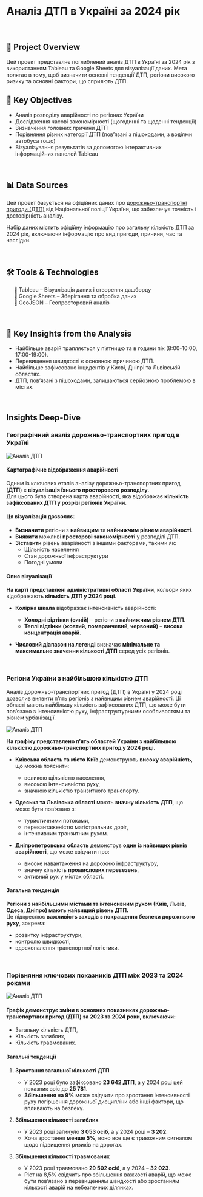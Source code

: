 # Аналіз ДТП в Україні за 2024 рік 
&nbsp; 
## 📌 Project Overview 

Цей проект представляє поглиблений аналіз ДТП в Україні за 2024 рік з використанням Tableau та Google Sheets для візуалізації даних. Мета полягає в тому, щоб визначити основні тенденції ДТП, регіони високого ризику та основні фактори, що сприяють ДТП.
&nbsp; 
## 🎯 Key Objectives

  - Аналіз розподілу аварійності по регіонах України
  - Дослідження часові закономірності (щогодинні та щоденні тенденції) 
  - Визначення головних причини ДТП
  - Порівняння різних категорії ДТП (пов’язані з пішоходами, з водіями автобуса тощо)
  - Візуалізування результатів за допомогою інтерактивних інформаційних панелей Tableau
    
&nbsp;
 ## 📊 Data Sources
 
 Цей проєкт базується на офіційних даних про [дорожньо-транспортні пригоди (ДТП)](https://patrolpolice.gov.ua/statystyka/) від Національної поліції України, що забезпечує точність і достовірність аналізу.
 
 Набір даних містить офіційну інформацію про загальну кількість ДТП за 2024 рік, включаючи інформацію про вид пригоди, причини, час та наслідки.
 
&nbsp; 
## 🛠 Tools & Technologies
 &nbsp;&nbsp;&nbsp;&nbsp; 🔹 Tableau – Візуалізація даних і створення дашборду  
 &nbsp;&nbsp;&nbsp;&nbsp; 🔹 Google Sheets – Зберігання та обробка даних  
&nbsp;&nbsp;&nbsp;&nbsp;  🔹 GeoJSON – Геопросторовий аналіз 

&nbsp; 
## 📌 Key Insights from the Analysis
  - Найбільше аварій трапляється у п’ятницю та в години пік (8:00-10:00, 17:00-19:00).
  - Перевищення швидкості є основною причиною ДТП.
  - Найбільше зафіксовано інцидентів у Києві, Дніпрі та Львівській областях.
  - ДТП, пов’язані з пішоходами, залишаються серйозною проблемою в містах.

&nbsp; 
## Insights Deep-Dive

### Географічний аналіз дорожньо-транспортних пригод в Україні

![Аналіз ДТП](chart/карта.png)

#### Картографічне відображення аварійності  

Одним із ключових етапів аналізу дорожньо-транспортних пригод (**ДТП**) є **візуалізація їхнього просторового розподілу**.  
Для цього була створена карта аварійності, яка відображає **кількість зафіксованих ДТП у розрізі регіонів України**.  

#### Ця візуалізація дозволяє:  

  - **Визначити** регіони з **найвищим** та **найнижчим рівнем аварійності**.  
  - **Виявити** можливі **просторові закономірності** у розподілі ДТП.  
  - **Зіставити** рівень аварійності з іншими факторами, такими як:
     - Щільність населення  
     - Стан дорожньої інфраструктури
     - Погодні умови  

#### Опис візуалізації  

**На карті представлені адміністративні області України**, кольори яких відображають **кількість ДТП у 2024 році**.  

- **Колірна шкала** відображає інтенсивність аварійності:
  
  - **Холодні відтінки (синій)** – регіони з **найнижчим рівнем ДТП**.  
  - **Теплі відтінки (жовтий, помаранчевий, червоний)** – **висока концентрація аварій**.  

- **Числовий діапазон на легенді** визначає **мінімальне та максимальне значення кількості ДТП** серед усіх регіонів.  

&nbsp;
### Регіони України з найбільшою кількістю ДТП

Аналіз дорожньо-транспортних пригод (ДТП) в Україні у 2024 році дозволив виявити п’ять регіонів з найвищим рівнем аварійності. Ці області мають найбільшу кількість зафіксованих ДТП, що може бути пов’язано з інтенсивністю руху, інфраструктурними особливостями та рівнем урбанізації.

![Аналіз ДТП](chart/топ5.png)

**На графіку представлено п’ять областей України з найбільшою кількістю дорожньо-транспортних пригод у 2024 році.**  

- **Київська область та місто Київ** демонструють **високу аварійність**, що можна пояснити:  
  - великою щільністю населення,  
  - високою інтенсивністю руху,  
  - значною кількістю транзитного транспорту.  

- **Одеська та Львівська області** мають **значну кількість ДТП**, що може бути пов’язано з:  
  - туристичними потоками,  
  - перевантаженістю магістральних доріг,  
  - інтенсивним транзитним рухом.  

- **Дніпропетровська область** демонструє **один із найвищих рівнів аварійності**, що може свідчити про:  
  - високе навантаження на дорожню інфраструктуру,  
  - значну кількість **промислових перевезень**,  
  - активний рух у містах області.  



#### Загальна тенденція  

**Регіони з найбільшими містами та інтенсивним рухом (Київ, Львів, Одеса, Дніпро) мають найвищий рівень ДТП.**  
Це підкреслює **важливість заходів з покращення безпеки дорожнього руху**, зокрема:  
  - розвитку інфраструктури,  
  - контролю швидкості,  
  - вдосконалення транспортної логістики.  

&nbsp;
### Порівняння ключових показників ДТП між 2023 та 2024 роками
![Аналіз ДТП](chart/2023-2024.png)

#### Графік демонструє зміни в основних показниках дорожньо-транспортних пригод (ДТП) за 2023 та 2024 роки, включаючи:

  - Загальну кількість ДТП,
  - Кількість загиблих,
  - Кількість травмованих.

#### Загальні тенденції

1. **Зростання загальної кількості ДТП**
    
    - У 2023 році було зафіксовано **23 642 ДТП**, а у 2024 році цей показник зріс до **25 781**.
    - **Збільшення на 9%** може свідчити про зростання інтенсивності руху погіршення дорожньої дисципліни або інші фактори, що впливають на безпеку.

2. **Збільшення кількості загиблих**
    
    - У 2023 році загинуло **3 053 осіб**, а у 2024 році – **3 202**.
    - Хоча зростання **менше 5%**, воно все ще є тривожним сигналом щодо підвищення ризиків на дорогах.

3. **Збільшення кількості травмованих**
    
    - У 2023 році травмовано **29 502 осіб**, а у 2024 – **32 023**.
    - Ріст на 8,5% свідчить про збільшення важкості аварій, що може бути пов’язано з перевищенням швидкості або зростанням кількості аварій на небезпечних ділянках.

